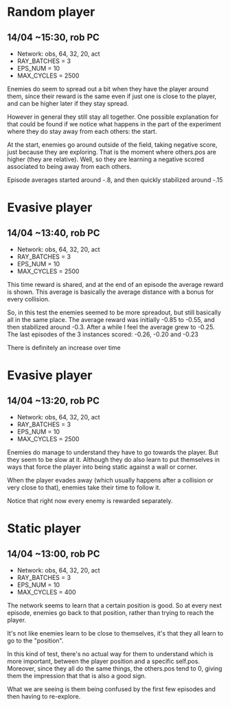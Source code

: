 # Random player
## 14/04 ~15:30, rob PC

- Network: obs, 64, 32, 20, act
- RAY_BATCHES = 3
- EPS_NUM = 10
- MAX_CYCLES = 2500

Enemies do seem to spread out a bit when they have the player around them, since their reward is the same even if just one is close to the player, and can be higher later if they stay spread.

However in general they still stay all together.
One possible explanation for that could be found if we notice what happens in the part of the experiment where they do stay away from each others: the start.

At the start, enemies go around outside of the field, taking negative score, just because they are exploring. That is the moment where others.pos are higher (they are relative).
Well, so they are learning a negative scored associated to being away from each others.

Episode averages started around -.8, and then quickly stabilized around -.15



# Evasive player
## 14/04 ~13:40, rob PC

- Network: obs, 64, 32, 20, act
- RAY_BATCHES = 3
- EPS_NUM = 10
- MAX_CYCLES = 2500

This time reward is shared, and at the end of an episode the average reward is shown.
This average is basically the average distance with a bonus for every collision.

So, in this test the enemies seemed to be more spreadout, but still basically all in the same place.
The average reward was initially -0.85 to -0.55, and then stabilized around -0.3.
After a while I feel the average grew to -0.25.
The last episodes of the 3 instances scored: -0.26, -0.20 and -0.23

There is definitely an increase over time


# Evasive player
## 14/04 ~13:20, rob PC

- Network: obs, 64, 32, 20, act
- RAY_BATCHES = 3
- EPS_NUM = 10
- MAX_CYCLES = 2500

Enemies do manage to understand they have to go towards the player.
But they seem to be slow at it. Although they do also learn to put themselves in ways that force the player into being static against a wall or corner.

When the player evades away (which usually happens after a collision or very close to that), enemies take their time to follow it.

Notice that right now every enemy is rewarded separately.



# Static player
## 14/04 ~13:00, rob PC

- Network: obs, 64, 32, 20, act
- RAY_BATCHES = 3
- EPS_NUM = 10
- MAX_CYCLES = 400

The network seems to learn that a certain position is good.
So at every next episode, enemies go back to that position, rather than trying to reach the player.

It's not like enemies learn to be close to themselves, it's that they all learn to go to the "position".

In this kind of test, there's no actual way for them to understand which is more important, between the player position and a specific self.pos.
Moreover, since they all do the same things, the others.pos tend to 0, giving them the impression that that
is also a good sign.

What we are seeing is them being confused by the first few episodes and then having to re-explore.
